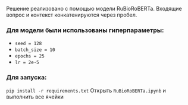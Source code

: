 Решение реализовано с помощью модели RuBioRoBERTa. 
Входящие вопрос и контекст конкатенируются через пробел.

### Для модели были использованы гиперпараметры:
- `seed = 128`
- `batch_size = 10`
- `epochs = 25`
- `lr = 2e-5`

### Для запуска:
`pip install -r requirements.txt`
Открыть `RuBioRoBERTa.ipynb` и выполнить все ячейки